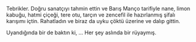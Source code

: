 Tebrikler. Doğru sanatçıyı tahmin ettin ve Barış Manço tarifiyle
nane, limon kabuğu, hatmi çiçeği, tere otu, tarçın ve zencefil
ile hazırlanmış şifalı karışımı içtin. Rahatladın ve biraz da
uyku çöktü üzerine ve dalıp gittin.

Uyandığında bir de baktın ki, ...
Her şey aslında bir rüyaymış.
